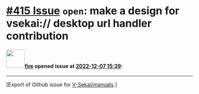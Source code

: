 # [\#415 Issue](https://github.com/V-Sekai/manuals/issues/415) `open`: make a design for vsekai:// desktop url handler contribution

#### <img src="https://avatars.githubusercontent.com/u/32321?u=c2e06a3d2b49a467aa907e54aa259516440267cc&v=4" width="50">[fire](https://github.com/fire) opened issue at [2022-12-07 15:39](https://github.com/V-Sekai/manuals/issues/415):






-------------------------------------------------------------------------------



[Export of Github issue for [V-Sekai/manuals](https://github.com/V-Sekai/manuals).]
